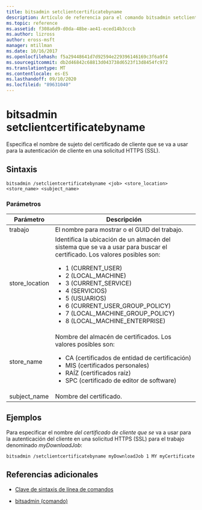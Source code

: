 ```yaml
---
title: bitsadmin setclientcertificatebyname
description: Artículo de referencia para el comando bitsadmin setclientcertificatebyname, que especifica el nombre de sujeto del certificado de cliente que se va a usar para la autenticación de cliente en una solicitud HTTPS (SSL).
ms.topic: reference
ms.assetid: f308a6d9-d0da-48be-ae41-eced14b3cccb
ms.author: lizross
author: eross-msft
manager: mtillman
ms.date: 10/16/2017
ms.openlocfilehash: f5a29448641d7d92594e229396146169c3f6a9f4
ms.sourcegitcommit: db2d46842c68813d043738d6523f13d8454fc972
ms.translationtype: MT
ms.contentlocale: es-ES
ms.lasthandoff: 09/10/2020
ms.locfileid: "89631040"
---
```

# <a name="bitsadmin-setclientcertificatebyname"></a>bitsadmin setclientcertificatebyname

Especifica el nombre de sujeto del certificado de cliente que se va a usar para la autenticación de cliente en una solicitud HTTPS (SSL).

## <a name="syntax"></a>Sintaxis

```
bitsadmin /setclientcertificatebyname <job> <store_location> <store_name> <subject_name>
```

### <a name="parameters"></a>Parámetros

| Parámetro | Descripción |
| -------------- | -------------- |
| trabajo | El nombre para mostrar o el GUID del trabajo. |
| store_location | Identifica la ubicación de un almacén del sistema que se va a usar para buscar el certificado. Los valores posibles son:<ul><li>1 (CURRENT_USER)</li><li>2 (LOCAL_MACHINE)</li><li>3 (CURRENT_SERVICE)</li><li>4 (SERVICIOS)</li><li>5 (USUARIOS)</li><li>6 (CURRENT_USER_GROUP_POLICY)</li><li>7 (LOCAL_MACHINE_GROUP_POLICY)</li><li>8 (LOCAL_MACHINE_ENTERPRISE)</li></ul> |
| store_name | Nombre del almacén de certificados. Los valores posibles son:<ul><li>CA (certificados de entidad de certificación)</li><li>MIS (certificados personales)</li><li>RAÍZ (certificados raíz)</li><li>SPC (certificado de editor de software)</li></ul> |
| subject_name | Nombre del certificado. |

## <a name="examples"></a>Ejemplos

Para especificar el nombre *del certificado de cliente que se* va a usar para la autenticación del cliente en una solicitud HTTPS (SSL) para el trabajo denominado *myDownloadJob*:

```
bitsadmin /setclientcertificatebyname myDownloadJob 1 MY myCertificate
```

## <a name="additional-references"></a>Referencias adicionales

- [Clave de sintaxis de línea de comandos](command-line-syntax-key.md)

- [bitsadmin (comando)](bitsadmin.md)
